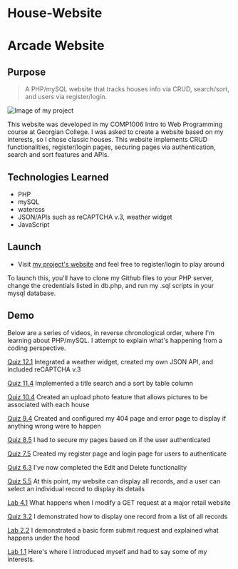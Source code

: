 # House-Website
# Arcade Website


## Purpose

> A PHP/mySQL website that tracks houses info via CRUD, search/sort, and users via register/login.

![Image of my project](images/menu.jpg)

This website was developed in my COMP1006 Intro to Web Programming  course at Georgian College.  I was asked to create a website based on my interests, so I chose classic houses.  This website implements CRUD functionalities, register/login pages, securing pages via authentication, search and sort features and APIs.

## Technologies Learned
- PHP
- mySQL
- watercss
- JSON/APIs such as reCAPTCHA v.3, weather widget
- JavaScript

## Launch
- Visit [my project's website](http://15.222.122.223/~Chaitanyasinh200447336/week11/movie.php) and feel free to register/login to play around

To launch this, you'll have to clone my Github files to your PHP server, change the credentials listed in db.php, and run my .sql scripts in your mysql database.  

## Demo

Below are a series of videos, in reverse chronological order, where I'm learning about PHP/mySQL.  I attempt to explain what's happening from a coding perspective.

[Quiz 12.1](https://www.loom.com/share/07839463aceb478981c71e437a6f3774)
Integrated a weather widget, created my own JSON API, and included reCAPTCHA v.3

[Quiz 11.4](https://www.loom.com/share/4ae1db4db7374b14a87772a50cbc0ad9)
Implemented a title search and a sort by table column

[Quiz 10.4](https://www.loom.com/share/3e5f267f11324b769aae061b4cf7a6bd)
Created an upload photo feature that allows pictures to be associated with each house

[Quiz 9.4](https://www.loom.com/share/76fddce1ad2c4128be72b811bef5c9a0)
Created and configured my 404 page and error page to display if anything wrong were to happen

[Quiz 8.5](https://www.loom.com/share/f42096d891904817af7eb607d5542892)
I had to secure my pages based on if the user authenticated

[Quiz 7.5](https://www.loom.com/share/286a953fff294a98a9c1965456eeac2f)
Created my register page and login page for users to authenticate

[Quiz 6.3](https://www.loom.com/share/ff0f38d83fef4266864530eb98cb4b86)
I've now completed the Edit and Delete functionality

[Quiz 5.5](https://www.loom.com/share/42a37fbd264e4749a842310380c70a16)
At this point, my website can display all records, and a user can select an individual record to display its details

[Lab 4.1](https://www.loom.com/share/6702465fa06c4d8d8d556967873d3385)
What happens when I modify a GET request at a major retail website

[Quiz 3.2](https://www.loom.com/share/9a8a73a73e554014bfe162e5a7b2374e)
I demonstrated how to display one record from a list of all records

[Lab 2.2](https://www.loom.com/share/bfb855540c454dd6abd7a8c5e6b5b252)
I demonstrated a basic form submit request and explained what happens under the hood

[Lab 1.1](https://www.loom.com/share/19b7a67ac4a24a54b1af206f28f1e433)
Here's where I introduced myself and had to say some of my interests.
